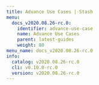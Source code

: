 ```yaml
---
title: Advance Use Cases | Stash
menu:
  docs_v2020.08.26-rc.0:
    identifier: advance-use-case
    name: Advance Use Cases
    parent: latest-guides
    weight: 80
menu_name: docs_v2020.08.26-rc.0
info:
  catalog: v2020.08.26-rc.0
  cli: v0.10.0-rc.0
  version: v2020.08.26-rc.0
---
```


